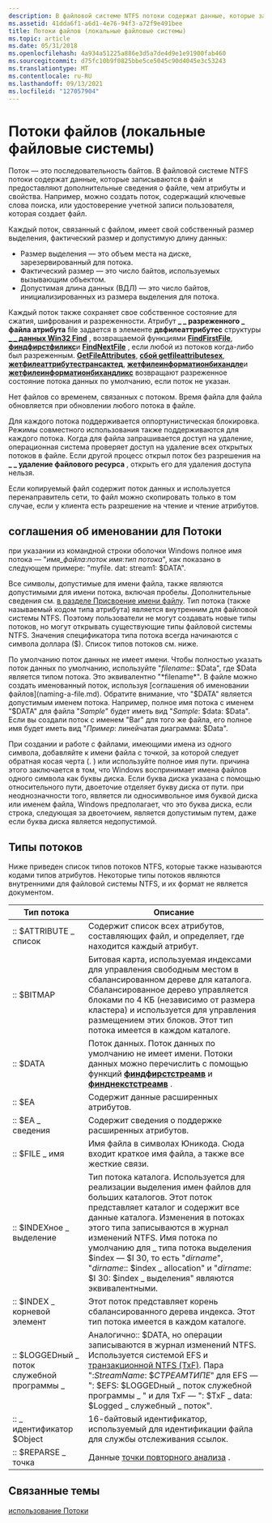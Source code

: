 ```yaml
---
description: В файловой системе NTFS потоки содержат данные, которые записываются в файл и предоставляют дополнительные сведения о файле, чем атрибуты и свойства.
ms.assetid: 41dda6f1-a6d1-4e76-94f3-a72f9e491bee
title: Потоки файлов (локальные файловые системы)
ms.topic: article
ms.date: 05/31/2018
ms.openlocfilehash: 4a934a51225a886e3d5a7de4d9e1e91900fab460
ms.sourcegitcommit: d75fc10b9f0825bbe5ce5045c90d4045e3c53243
ms.translationtype: MT
ms.contentlocale: ru-RU
ms.lasthandoff: 09/13/2021
ms.locfileid: "127057904"
---
```

# <a name="file-streams-local-file-systems"></a>Потоки файлов (локальные файловые системы)

Поток — это последовательность байтов. В файловой системе NTFS потоки содержат данные, которые записываются в файл и предоставляют дополнительные сведения о файле, чем атрибуты и свойства. Например, можно создать поток, содержащий ключевые слова поиска, или удостоверение учетной записи пользователя, которая создает файл.

Каждый поток, связанный с файлом, имеет свой собственный размер выделения, фактический размер и допустимую длину данных:

-   Размер выделения — это объем места на диске, зарезервированный для потока.
-   Фактический размер — это число байтов, используемых вызывающим объектом.
-   Допустимая длина данных (ВДЛ) — это число байтов, инициализированных из размера выделения для потока.

Каждый поток также сохраняет свое собственное состояние для сжатия, шифрования и разреженности. Атрибут **\_ \_ разреженного \_ файла атрибута** file задается в элементе **двфилеаттрибутес** структуры [**\_ \_ данных Win32 Find**](/windows/desktop/api/MinWinBase/ns-minwinbase-win32_find_dataa) , возвращаемой функциями [**FindFirstFile**](/windows/desktop/api/FileAPI/nf-fileapi-findfirstfilea), [**финдфирстфиликс**](/windows/desktop/api/FileAPI/nf-fileapi-findfirstfileexa)и [**FindNextFile**](/windows/desktop/api/FileAPI/nf-fileapi-findnextfilea) , если любой из потоков когда-либо был разреженным. [**GetFileAttributes**](/windows/desktop/api/FileAPI/nf-fileapi-getfileattributesa), [**сбой getfileattributesex**](/windows/desktop/api/FileAPI/nf-fileapi-getfileattributesexa), [**жетфилеаттрибутестрансактед**](/windows/desktop/api/WinBase/nf-winbase-getfileattributestransacteda), [**жетфилеинформатионбихандле**](/windows/desktop/api/FileAPI/nf-fileapi-getfileinformationbyhandle)и [**жетфилеинформатионбихандликс**](/windows/desktop/api/WinBase/nf-winbase-getfileinformationbyhandleex) возвращают разреженное состояние потока данных по умолчанию, если поток не указан.

Нет файлов со временем, связанных с потоком. Время файла для файла обновляется при обновлении любого потока в файле.

Для каждого потока поддерживается оппортунистическая блокировка. Режимы совместного использования также поддерживаются для каждого потока. Когда для файла запрашивается доступ на удаление, операционная система проверяет доступ на удаление всех открытых потоков в файле. Если другой процесс открыл поток без разрешения на **\_ \_ удаление файлового ресурса** , открыть его для удаления доступа нельзя.

Если копируемый файл содержит поток данных и используется перенаправитель сети, то файл можно скопировать только в том случае, если у клиента есть разрешение на чтение и чтение атрибутов.

## <a name="naming-conventions-for-streams"></a>соглашения об именовании для Потоки

при указании из командной строки оболочки Windows полное имя потока — "*имя_файла*:*поток имя*:*тип потока*", как показано в следующем примере: "myfile. dat: stream1: $DATA".

Все символы, допустимые для имени файла, также являются допустимыми для имени потока, включая пробелы. Дополнительные сведения см. [в разделе Присвоение имени файлу](naming-a-file.md). Тип потока (также называемый кодом типа атрибута) является внутренним для файловой системы NTFS. Поэтому пользователи не могут создавать новые типы потоков, но могут открывать существующие типы файловой системы NTFS. Значения спецификатора типа потока всегда начинаются с символа доллара ($). Список типов потоков см. ниже.

По умолчанию поток данных не имеет имени. Чтобы полностью указать поток данных по умолчанию, используйте "*filename*:: $Data", где $Data является типом потока. Это эквивалентно "*filename*". В файле можно создать именованный поток, используя [соглашения об именовании файлов](naming-a-file.md). Обратите внимание, что "$DATA" является допустимым именем потока. Например, полное имя потока с именем "$DATA" для файла "*Sample*" будет иметь вид "*Sample*: $data: $Data". Если вы создали поток с именем "Bar" для того же файла, его полное имя будет иметь вид "*Пример*: линейчатая диаграмма: $Data".

При создании и работе с файлами, имеющими имена из одного символа, добавляйте к имени файла с точкой, за которой следует обратная косая черта (. \) или используйте полное имя пути. причина этого заключается в том, что Windows воспринимает имена файлов одного символа как буквы диска. Если буква диска указана с помощью относительного пути, двоеточие отделяет букву диска от пути. при неоднозначности того, является ли односимвольное имя буквой диска или именем файла, Windows предполагает, что это буква диска, если строка, следующая за двоеточием, является допустимым путем, даже если буква диска является недопустимой.

## <a name="stream-types"></a>Типы потоков

Ниже приведен список типов потоков NTFS, которые также называются кодами типов атрибутов. Некоторые типы потоков являются внутренними для файловой системы NTFS, и их формат не является документом.



| Тип потока                | Описание                                                                                                                                                                                                                                                                                                                                                                                                                                      |
|----------------------------|--------------------------------------------------------------------------------------------------------------------------------------------------------------------------------------------------------------------------------------------------------------------------------------------------------------------------------------------------------------------------------------------------------------------------------------------------|
| :: $ATTRIBUTE \_ список         | Содержит список всех атрибутов, составляющих файл, и определяет, где находится каждый атрибут.                                                                                                                                                                                                                                                                                                                                          |
| :: $BITMAP                  | Битовая карта, используемая индексами для управления свободным местом в сбалансированном дереве для каталога. Сбалансированное дерево управляется блоками по 4 КБ (независимо от размера кластера) и используется для управления размещением этих блоков. Этот тип потока имеется в каждом каталоге.                                                                                                                                                                                           |
| :: $DATA                    | Поток данных. Поток данных по умолчанию не имеет имени. Потоки данных можно перечислить с помощью функций [**финдфирстстреамв**](/windows/desktop/api/fileapi/nf-fileapi-findfirststreamw) и [**финднекстстреамв**](/windows/desktop/api/fileapi/nf-fileapi-findnextstreamw) .                                                                                                                                                                                                                                                |
| :: $EA                      | Содержит данные расширенных атрибутов.|
| :: $EA \_ сведения         | Содержит сведения о поддержке расширенных атрибутов.                                                                                                                                                                                                                                                                                                                                                                                      |
| :: $FILE \_ имя              | Имя файла в символах Юникода. Сюда входит краткое имя файла, а также все жесткие связи.                                                                                                                                                                                                                                                                                                                                 |
| :: $INDEXное \_ выделение       | Тип потока каталога. Используется для реализации выделения имен файлов для больших каталогов. Этот поток представляет каталог и содержит все данные каталога. Изменения в потоках этого типа записываются в журнал изменений NTFS. Имя потока по умолчанию для \_ типа потока выделения $index — $I 30, то есть "*dirname*", "*dirname*:: $index \_ allocation" и "*dirname*: $I 30: $index \_ выделения" являются эквивалентными. |
| :: $INDEX \_ корневой элемент             | Этот поток представляет корень сбалансированного дерева индекса. Этот тип потока имеется в каждом каталоге.                                                                                                                                                                                                                                                                                                                                           |
| :: $LOGGEDный \_ поток служебной программы \_ | Аналогично:: $DATA, но операции записываются в журнал изменений NTFS. Используется системой EFS и [транзакционной NTFS (TxF)](transactional-ntfs-portal.md). Пара ":*StreamName*: $*СТРЕАМТИПЕ*" для EFS — ": $EFS: $LOGGEDный \_ поток служебной программы \_ " и для TxF — ": $TxF \_ data: $Logged \_ служебный \_ поток".                                                                                                                                                    |
| :: \_ идентификатор $Object              | 16-байтовый идентификатор, используемый для идентификации файла для службы отслеживания ссылок.                                                                                                                                                                                                                                                                                                                                                                           |
| :: $REPARSE \_ точка          | Данные [точки повторного анализа](reparse-points.md) .|



 

## <a name="related-topics"></a>Связанные темы

<dl> <dt>

[использование Потоки](using-streams.md)
</dt> </dl>

 

 



